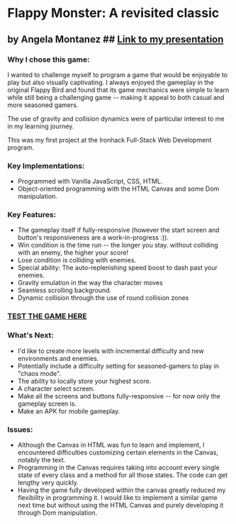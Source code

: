 # Flappy Monster: A revisited classic

## by Angela Montanez                ## [Link to my presentation](https://docs.google.com/presentation/d/1_J5tcfN7KfCJM4gbol2riHvGo8C7kn6yYtLfTs1Xjfo/edit?usp=sharing)

### Why I chose this game:

I wanted to challenge myself to program a game that would be enjoyable to play but also visually captivating. I always enjoyed the gameplay in the original Flappy Bird and found that its game mechanics were simple to learn while still being a challenging game -- making it appeal to both casual and more seasoned gamers.

The use of gravity and collision dynamics were of particular interest to me in my learning journey.

This was my first project at the Ironhack Full-Stack Web Development program.

### Key Implementations:

- Programmed with Vanilla JavaScript, CSS, HTML.
- Object-oriented programming with the HTML Canvas and some Dom manipulation.

### Key Features:

- The gameplay itself if fully-responsive (however the start screen and button's responsiveness are a work-in-progress :)).
- Win condition is the time run -- the longer you stay. without colliding with an enemy, the higher your score!
- Lose condition is colliding with enemies.
- Special ability: The auto-replenishing speed boost to dash past your enemies.
- Gravity emulation in the way the character moves
- Seamless scrolling background.
- Dynamic collision through the use of round collision zones

### [TEST THE GAME HERE](https://amontanez17.github.io/flappy-monster/)

### What's Next:

- I'd like to create more levels with incremental difficulty and new environments and enemies.
- Potentially include a difficulty setting for seasoned-gamers to play in "chaos mode".
- The ability to locally store your highest score.
- A character select screen.
- Make all the screens and buttons fully-responsive -- for now only the gameplay screen is.
- Make an APK for mobile gameplay.

### Issues:

- Although the Canvas in HTML was fun to learn and implement, I encountered difficulties customizing certain elements in the Canvas, notably the text.
- Programming in the Canvas requires taking into account every single state of every class and a method for all those states. The code can get lengthy very quickly.
- Having the game fully developed within the canvas greatly reduced my flexibility in programming it. I would like to implement a similar game next time but without using the HTML Canvas and purely developing it through Dom manipulation.
